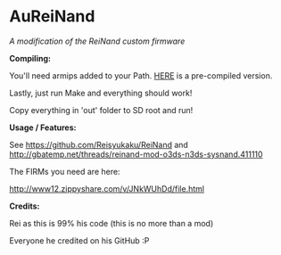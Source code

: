 # AuReiNand
*A modification of the ReiNand custom firmware*

**Compiling:**

You'll need armips added to your Path. [HERE](https://www.dropbox.com/s/ceuv2qeqp38lpah/armips.exe?dl=0) is a pre-compiled version.

Lastly, just run Make and everything should work!

Copy everything in 'out' folder to SD root and run!

**Usage / Features:**

See https://github.com/Reisyukaku/ReiNand and http://gbatemp.net/threads/reinand-mod-o3ds-n3ds-sysnand.411110

The FIRMs you need are here:

http://www12.zippyshare.com/v/JNkWUhDd/file.html

**Credits:**
 
Rei as this is 99% his code (this is no more than a mod)

Everyone he credited on his GitHub :P
